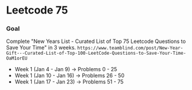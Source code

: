 # Leetcode 75

### Goal
Complete "New Years List - Curated List of Top 75 Leetcode Questions to Save Your Time" in 3 weeks. `https://www.teamblind.com/post/New-Year-Gift---Curated-List-of-Top-100-LeetCode-Questions-to-Save-Your-Time-OaM1orEU`

- Week 1 (Jan 4 - Jan 9) -> Problems 0 - 25
- Week 1 (Jan 10 - Jan 16) -> Problems 26 - 50
- Week 1 (Jan 17 - Jan 23) -> Problems 51 - 75